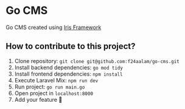 # Go CMS

Go CMS created using [Iris Framework](https://www.iris-go.com)

## How to contribute to this project?

1. Clone repository: `git clone git@github.com:f24aalam/go-cms.git`
2. Install backend dependencies: `go mod tidy`
3. Install frontend dependencies: `npm install`
4. Execute Laravel Mix: `npm run dev`
5. Run project: `go run main.go`
6. Open project in `localhost:8000`
7. Add your feature :rocket:
